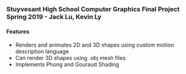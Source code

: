 ### Stuyvesant High School Computer Graphics Final Project Spring 2019 - Jack Lu, Kevin Ly

#### Features
- Renders and animates 2D and 3D shapes using custom motion description language
- Can render 3D shapes using .obj mesh files
- Implements Phong and Gouraud Shading
